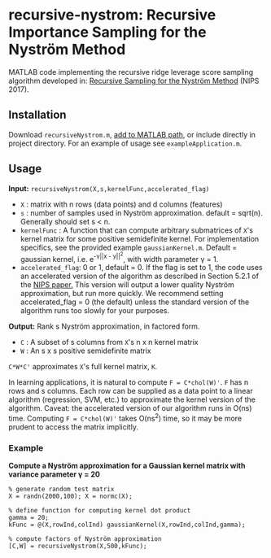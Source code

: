 # recursive-nystrom: Recursive Importance Sampling for the Nyström Method
MATLAB code implementing the recursive ridge leverage score sampling algorithm developed in: [Recursive Sampling for the Nyström Method](https://arxiv.org/abs/1605.07583) (NIPS 2017).

## Installation

Download `recursiveNystrom.m`, [add to MATLAB path](https://www.mathworks.com/help/matlab/ref/addpath.html), or include directly in project directory. For an example of usage see `exampleApplication.m`.

## Usage
**Input:**
`recursiveNystrom(X,s,kernelFunc,accelerated_flag)`

- `X` : matrix with n rows (data points) and d columns (features)
- `s` : number of samples used in Nyström approximation. default = sqrt(n). Generally should set s < n.
- `kernelFunc` : A function that can compute arbitrary submatrices of `X`'s kernel matrix for some positive semidefinite kernel. For implementation specifics, see the provided example `gaussianKernel.m`. Default = gaussian kernel, i.e. e<sup>-&gamma;||x - y||<sup>2</sup></sup>, with width parameter &gamma; = 1.
- `accelerated_flag`: 0 or 1, default = 0. If the flag is set to 1, the code uses an accelerated version of the algorithm as described in Section 5.2.1 of the [NIPS paper.](https://arxiv.org/abs/1605.07583) This version will output a lower quality Nyström approximation, but run more quickly. We recommend setting accelerated_flag = 0 (the default) unless the standard version of the algorithm runs too slowly for your purposes.

**Output:**
Rank s Nyström approximation, in factored form.

- `C` : A subset of s columns from `X`'s n x n kernel matrix
- `W` : An s x s positive semidefinite matrix

`C*W*C'` approximates `X`'s full kernel matrix, `K`.

In learning applications, it is natural to compute `F = C*chol(W)'`. `F` has n rows and s columns. Each row can be supplied as a data point to a linear algorithm (regression, SVM, etc.) to approximate the kernel version of the algorithm. Caveat: the accelerated version of our algorithm runs in O(ns) time. Computing `F = C*chol(W)'` takes O(ns<sup>2</sup>) time, so it may be more prudent to access the matrix implicitly.

### Example

**Compute a Nyström approximation for a Gaussian kernel matrix with variance parameter &gamma; = 20**

```
% generate random test matrix
X = randn(2000,100); X = normc(X);

% define function for computing kernel dot product
gamma = 20;
kFunc = @(X,rowInd,colInd) gaussianKernel(X,rowInd,colInd,gamma);

% compute factors of Nyström approximation
[C,W] = recursiveNystrom(X,500,kFunc);
```
